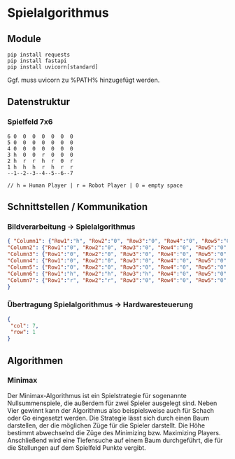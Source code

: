# Spielalgorithmus

## Module
```
pip install requests
pip install fastapi
pip install uvicorn[standard]
```
Ggf. muss uvicorn zu %PATH% hinzugefügt werden.

## Datenstruktur
### Spielfeld 7x6
```
6 0  0  0  0  0  0  0
5 0  0  0  0  0  0  0
4 0  0  0  0  0  0  0
3 h  0  0  r  0  0  0
2 h  r  r  h  r  0  r
1 h  h  h  r  h  r  r
--1--2--3--4--5--6--7

// h = Human Player | r = Robot Player | 0 = empty space
```

## Schnittstellen / Kommunikation
###  Bildverarbeitung -> Spielalgorithmus
```json
{ "Column1": {"Row1":"h", "Row2":"0", "Row3":"0", "Row4":"0", "Row5":"0", "Row6":"0"},
"Column2": {"Row1":"0", "Row2":"0", "Row3":"0", "Row4":"0", "Row5":"0", "Row6":"0"},
"Column3": {"Row1":"0", "Row2":"0", "Row3":"0", "Row4":"0", "Row5":"0", "Row6":"0"},
"Column4": {"Row1":"0", "Row2":"0", "Row3":"0", "Row4":"0", "Row5":"0", "Row6":"0"},
"Column5": {"Row1":"0", "Row2":"0", "Row3":"0", "Row4":"0", "Row5":"0", "Row6":"0"},
"Column6": {"Row1":"h", "Row2":"h", "Row3":"h", "Row4":"0", "Row5":"0", "Row6":"0"},
"Column7": {"Row1":"r", "Row2":"r", "Row3":"0", "Row4":"0", "Row5":"0", "Row6":"0"}
}
```

### Übertragung Spielalgorithmus -> Hardwaresteuerung
```json
{
 "col": 7,
 "row": 1
}
```

## Algorithmen
### Minimax
Der Minimax-Algorithmus ist ein Spielstrategie für sogenannte Nullsummenspiele, die außerdem für zwei Spieler ausgelegt sind. Neben Vier gewinnt kann der Algorithmus also beispielsweise auch für Schach oder Go eingesetzt werden.
Die Strategie lässt sich durch einen Baum darstellen, der die möglichen Züge für die Spieler darstellt. Die Höhe bestimmt abwechselnd die Züge des Minimizing bzw. Maximizing Players. Anschließend wird eine Tiefensuche auf einem Baum durchgeführt, die für die Stellungen auf dem Spielfeld Punkte vergibt. 
